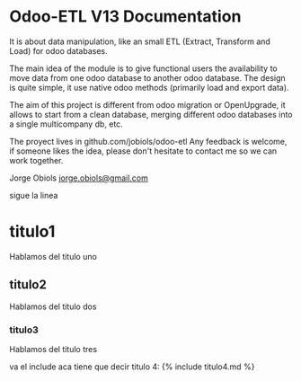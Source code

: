 # Odoo-ETL V13 Documentation

It is about data manipulation, like an small ETL (Extract, Transform and Load) 
for odoo databases.

The main idea of the module is to give functional users the availability to 
move data from one odoo database to another odoo database. The design is quite 
simple, it use native odoo methods (primarily load and export data).

The aim of this project is different from odoo migration or OpenUpgrade, it 
allows to start from a clean database, merging  different odoo databases into 
a single multicompany db, etc.

The proyect lives in github.com/jobiols/odoo-etl Any feedback is welcome, 
if someone likes the idea, please don't hesitate to contact me so we can work 
together. 

Jorge Obiols <jorge.obiols@gmail.com>

sigue la linea


# titulo1
Hablamos del titulo uno

## titulo2
Hablamos del titulo dos

### titulo3
Hablamos del titulo tres

va el include
aca tiene que decir titulo 4:
{% include titulo4.md %}



